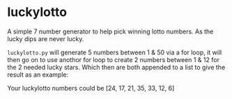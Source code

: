 # luckylotto

A simple 7 number generator to help pick winning lotto numbers. As the lucky dips are never lucky.

`luckylotto.py` will generate 5 numbers between 1 & 50 via a for loop, it will then go on to use anothor for loop to create 2 numbers between 1 & 12 for the 2 needed lucky stars. Which then are both appended to a list to give the result as an example:

Your luckylotto numbers could be [24, 17, 21, 35, 33, 12, 6]
